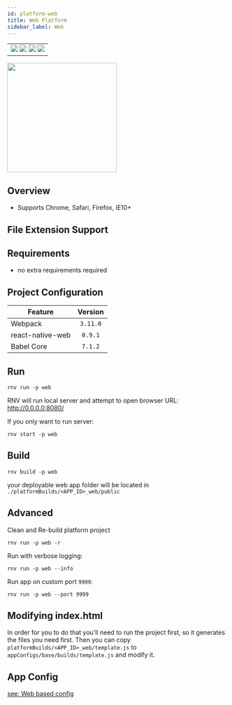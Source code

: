 ```yaml
---
id: platform-web
title: Web Platform
sidebar_label: Web
---
```


<table>
  <tr>
  <td>
    <img src="https://img.shields.io/badge/Mac-yes-brightgreen.svg" />
    <img src="https://img.shields.io/badge/Windows-yes-brightgreen.svg" />
    <img src="https://img.shields.io/badge/Linux-yes-brightgreen.svg" />
    <img src="https://img.shields.io/badge/HostMode-yes-brightgreen.svg" />
  </td>
  </tr>
</table>

<img src="https://renative.org/img/rnv_web.gif" height="250"/>

## Overview

-   Supports Chrome, Safari, Firefox, IE10+

## File Extension Support

<!--EXTENSION_SUPPORT_START-->


<!--EXTENSION_SUPPORT_END-->

## Requirements

-   no extra requirements required

## Project Configuration

| Feature          | Version  |
| ---------------- | :------: |
| Webpack          | `3.11.0` |
| react-native-web | `0.9.1`  |
| Babel Core       | `7.1.2`  |

## Run

```
rnv run -p web
```

RNV will run local server and attempt to open browser URL: http://0.0.0.0:8080/

If you only want to run server:

```
rnv start -p web
```

## Build

```
rnv build -p web
```

your deployable web app folder will be located in `./platformBuilds/<APP_ID>_web/public`

## Advanced

Clean and Re-build platform project

```
rnv run -p web -r
```

Run with verbose logging:

```
rnv run -p web --info
```

Run app on custom port `9999`:

```
rnv run -p web --port 9999
```

## Modifying index.html

In order for you to do that you'll need to run the project first, so it generates the files you need first. Then you can copy `platformBuilds/<APP_ID>_web/template.js` to `appConfigs/base/builds/template.js` and modify it. 

## App Config

[see: Web based config](api-config.md#web-props)
